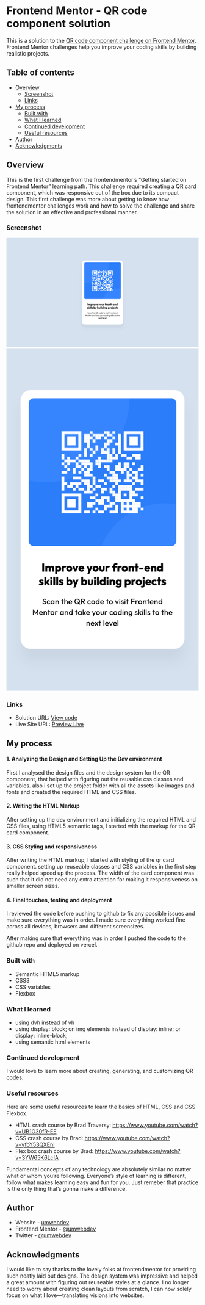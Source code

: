 # Frontend Mentor - QR code component solution

This is a solution to the [QR code component challenge on Frontend Mentor](https://www.frontendmentor.io/challenges/qr-code-component-iux_sIO_H). Frontend Mentor challenges help you improve your coding skills by building realistic projects.

## Table of contents

- [Overview](#overview)
  - [Screenshot](#screenshot)
  - [Links](#links)
- [My process](#my-process)
  - [Built with](#built-with)
  - [What I learned](#what-i-learned)
  - [Continued development](#continued-development)
  - [Useful resources](#useful-resources)
- [Author](#author)
- [Acknowledgments](#acknowledgments)

## Overview

This is the first challenge from the frontendmentor’s “Getting started on Frontend Mentor” learning path. This challenge required creating a QR card component, which was responsive out of the box due to its compact design. This first challenge was more about getting to know how frontendmentor challenges work and how to solve the challenge and share the solution in an effective and professional manner.

### Screenshot

![](./qr-component-desktop.png)
![](./qr-component-mobile.png)

### Links

- Solution URL: [View code](https://github.com/umwebdev/qr-card-component)
- Live Site URL: [Preview Live](https://fem-qr-card-component.vercel.app/)

## My process

#### 1. Analyzing the Design and Setting Up the Dev environment

First I analysed the design files and the design system for the QR component, that helped with figuring out the reusable css classes and variables. also i set up the project folder with all the assets like images and fonts and created the required HTML and CSS files.

#### 2. Writing the HTML Markup

After setting up the dev environment and initializing the required HTML and CSS files, using HTML5 semantic tags, I started with the markup for the QR card component.

#### 3. CSS Styling and responsiveness

After writing the HTML markup, I started with styling of the qr card component. setting up reuseable classes and CSS variables in the first step really helped speed up the process. The width of the card component was such that it did not need any extra attention for making it responsiveness on smaller screen sizes.

#### 4. Final touches, testing and deployment

I reviewed the code before pushing to github to fix any possible issues and make sure everything was in order. I made sure everything worked fine across all devices, browsers and different screensizes.

After making sure that everything was in order I pushed the code to the github repo and deployed on vercel.

### Built with

- Semantic HTML5 markup
- CSS3
- CSS variables
- Flexbox

### What I learned

- using dvh instead of vh
- using display: block; on img elements instead of display: inline; or display: inline-block;
- using semantic html elements

### Continued development

I would love to learn more about creating, generating, and customizing QR codes.

### Useful resources

Here are some useful resources to learn the basics of HTML, CSS and CSS Flexbox.

- HTML crash course by Brad Traversy: https://www.youtube.com/watch?v=UB1O30fR-EE
- CSS crash course by Brad: https://www.youtube.com/watch?v=yfoY53QXEnI
- Flex box crash course by Brad: https://www.youtube.com/watch?v=3YW65K6LcIA

Fundamental concepts of any technology are absolutely similar no matter what or whom you’re following. Everyone’s style of learning is different, follow what makes learning easy and fun for you. Just remeber that practice is the only thing that’s gonna make a difference.

## Author

- Website - [umwebdev](https://www.umweb.dev)
- Frontend Mentor - [@umwebdev](https://www.frontendmentor.io/profile/umwebdev)
- Twitter - [@umwebdev](https://www.twitter.com/umwebdev)

## Acknowledgments

I would like to say thanks to the lovely folks at frontendmentor for providing such neatly laid out designs. The design system was impressive and helped a great amount with figuring out reuseable styles at a glance. I no longer need to worry about creating clean layouts from scratch, I can now solely focus on what I love—translating visions into websites.

